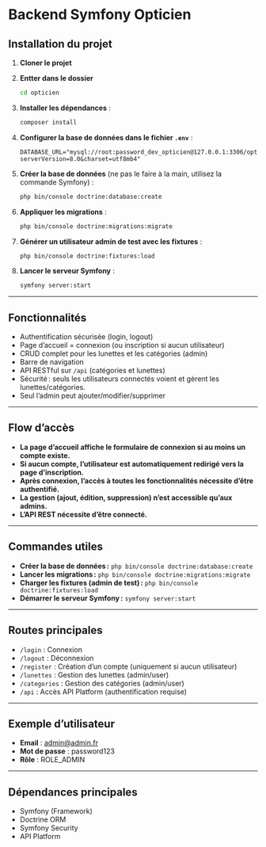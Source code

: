 # Backend Symfony Opticien

## Installation du projet

1. **Cloner le projet**

2. **Entter dans le dossier**
   ```bash
   cd opticien
   ```
3. **Installer les dépendances** :

   ```bash
   composer install
   ```

4. **Configurer la base de données dans le fichier `.env`** :

   ```
   DATABASE_URL="mysql://root:password_dev_opticien@127.0.0.1:3306/opticien?serverVersion=8.0&charset=utf8mb4"
   ```

5. **Créer la base de données** (ne pas le faire à la main, utilisez la commande Symfony) :

   ```bash
   php bin/console doctrine:database:create
   ```

6. **Appliquer les migrations** :

   ```bash
   php bin/console doctrine:migrations:migrate
   ```

7. **Générer un utilisateur admin de test avec les fixtures** :

   ```bash
   php bin/console doctrine:fixtures:load
   ```

8. **Lancer le serveur Symfony** :

   ```bash
   symfony server:start
   ```

---

## Fonctionnalités

* Authentification sécurisée (login, logout)
* Page d’accueil = connexion (ou inscription si aucun utilisateur)
* CRUD complet pour les lunettes et les catégories (admin)
* Barre de navigation
* API RESTful sur `/api` (catégories et lunettes)
* Sécurité : seuls les utilisateurs connectés voient et gèrent les lunettes/catégories.
* Seul l’admin peut ajouter/modifier/supprimer

---

## Flow d’accès

* **La page d’accueil affiche le formulaire de connexion si au moins un compte existe.**
* **Si aucun compte, l’utilisateur est automatiquement redirigé vers la page d’inscription.**
* **Après connexion, l’accès à toutes les fonctionnalités nécessite d’être authentifié.**
* **La gestion (ajout, édition, suppression) n’est accessible qu’aux admins.**
* **L’API REST nécessite d’être connecté.**

---

## Commandes utiles

* **Créer la base de données :**
  `php bin/console doctrine:database:create`
* **Lancer les migrations :**
  `php bin/console doctrine:migrations:migrate`
* **Charger les fixtures (admin de test) :**
  `php bin/console doctrine:fixtures:load`
* **Démarrer le serveur Symfony :**
  `symfony server:start`

---

## Routes principales

* `/login` : Connexion
* `/logout` : Déconnexion
* `/register` : Création d’un compte (uniquement si aucun utilisateur)
* `/lunettes` : Gestion des lunettes (admin/user)
* `/categories` : Gestion des catégories (admin/user)
* `/api` : Accès API Platform (authentification requise)

---

## Exemple d’utilisateur

* **Email** : [admin@admin.fr](mailto:admin@admin.fr)
* **Mot de passe** : password123
* **Rôle** : ROLE\_ADMIN

---

## Dépendances principales

* Symfony (Framework)
* Doctrine ORM
* Symfony Security
* API Platform

